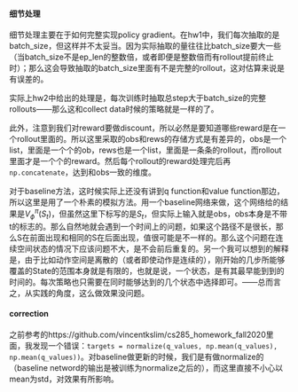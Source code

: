 #### 细节处理

细节处理主要在于如何完整实现policy gradient。在hw1中，我们每次抽取的是batch_size，但这样并不太妥当。因为实际抽取的量往往比batch_size要大一些（当batch_size不是ep_len的整数倍，或者即便是整数倍而有rollout提前终止时）；那么这会导致抽取的batch_size里面有不是完整的rollout，这对估算来说是有误差的。

实际上hw2中给出的处理是，每次训练时抽取总step大于batch_size的完整rollouts——那么这和collect data时候的策略就是一样的了。

此外，注意到我们对reward要做discount，所以必然是要知道哪些reward是在一个rollout里面的。所以这里采取的obs和rews的存储方式是有差异的，obs是一个list，里面是一个个的ob，rews也是一个list，里面是一条条的rollout，而rollout里面才是一个个的reward。然后每个rollout的reward处理完后再`np.concatenate`，达到和obs一致的维度。

对于baseline方法，这时候实际上还没有讲到q function和value function那边，所以这里是用了一个朴素的模拟方法。用一个baseline网络来做，这个网络给的结果是$V_{\phi}^\pi(S_t)$，但虽然这里下标写的是$S_t$，但实际上输入就是obs，obs本身是不带t的标志的。那么自然地就会遇到一个时间上的问题，如果这个路径不是很长，那么S在前面出现和相同的S在后面出现，值很可能是不一样的。那么这个问题在连续空间状态的情况下应该问题不大，是不会前后重复的。另一个我可以想到的解释是，由于比如动作空间是离散的（或者即使动作是连续的），刚开始的几步所能够覆盖的State的范围本身就是有限的，也就是说，一个状态，是有其最早能到到的时间的。每次策略也只需要在同时能够达到的几个状态中选择即可。——总而言之，从实践的角度，这么做效果没问题。

#### correction

之前参考的https://github.com/vincentkslim/cs285_homework_fall2020里面，我发现一个错误：`targets = normalize(q_values, np.mean(q_values), np.mean(q_values))`。对baseline做更新的时候，我们是有做normalize的（baseline netword的输出是被训练为normalize之后的），而这里直接不小心以mean为std，对效果有所影响。
